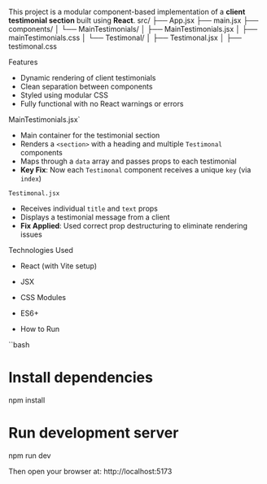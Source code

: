 This project is a modular component-based implementation of a **client testimonial section** built using **React**.
src/
├── App.jsx
├── main.jsx
├── components/
│ └── MainTestimonials/
│ ├── MainTestimonials.jsx
│ ├── mainTestimonials.css
│ └── Testimonal/
│ ├── Testimonal.jsx
│ ├── testimonal.css

 Features

- Dynamic rendering of client testimonials
- Clean separation between components
- Styled using modular CSS
- Fully functional with no React warnings or errors

MainTestimonials.jsx`
- Main container for the testimonial section
- Renders a `<section>` with a heading and multiple `Testimonal` components
- Maps through a `data` array and passes props to each testimonial
- **Key Fix**: Now each `Testimonal` component receives a unique `key` (via `index`)

`Testimonal.jsx`
- Receives individual `title` and `text` props
- Displays a testimonial message from a client
- **Fix Applied**: Used correct prop destructuring to eliminate rendering issues

Technologies Used

- React (with Vite setup)
- JSX
- CSS Modules
- ES6+

- How to Run

``bash
# Install dependencies
npm install

# Run development server
npm run dev

Then open your browser at: http://localhost:5173

